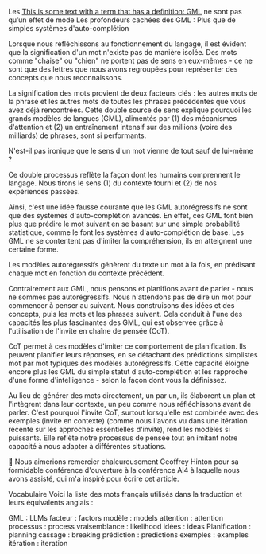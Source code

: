 Les <a href="">This is some text with a term that has a definition: <span class="has-definition" data-definition="This is the definition of the term.">GML</span></a> ne sont pas qu’un effet de mode
Les profondeurs cachées des GML : Plus que de simples systèmes d'auto-complétion

Lorsque nous réfléchissons au fonctionnement du langage, il est évident que la signification d'un mot n'existe pas de manière isolée. Des mots comme "chaise" ou "chien" ne portent pas de sens en eux-mêmes - ce ne sont que des lettres que nous avons regroupées pour représenter des concepts que nous reconnaissons.

La signification des mots provient de deux facteurs clés : les autres mots de la phrase et les autres mots de toutes les phrases précédentes que vous avez déjà rencontrées. Cette double source de sens explique pourquoi les grands modèles de langues (GML), alimentés par (1) des mécanismes d'attention et (2) un entraînement intensif sur des millions (voire des milliards) de phrases, sont si performants.

N'est-il pas ironique que le sens d'un mot vienne de tout sauf de lui-même ?

Ce double processus reflète la façon dont les humains comprennent le langage. Nous tirons le sens (1) du contexte fourni et (2) de nos expériences passées.

Ainsi, c'est une idée fausse courante que les GML autorégressifs ne sont que des systèmes d'auto-complétion avancés. En effet, ces GML font bien plus que prédire le mot suivant en se basant sur une simple probabilité statistique, comme le font les systèmes d'auto-complétion de base. Les GML ne se contentent pas d'imiter la compréhension, ils en atteignent une certaine forme.

Les modèles autorégressifs génèrent du texte un mot à la fois, en prédisant chaque mot en fonction du contexte précédent.

Contrairement aux GML, nous pensons et planifions avant de parler - nous ne sommes pas autorégressifs. Nous n'attendons pas de dire un mot pour commencer à penser au suivant. Nous construisons des idées et des concepts, puis les mots et les phrases suivent. Cela conduit à l'une des capacités les plus fascinantes des GML, qui est observée grâce à l'utilisation de l'invite en chaîne de pensée (CoT).

CoT permet à ces modèles d'imiter ce comportement de planification. Ils peuvent planifier leurs réponses, en se détachant des prédictions simplistes mot par mot typiques des modèles autorégressifs. Cette capacité éloigne encore plus les GML du simple statut d'auto-complétion et les rapproche d'une forme d'intelligence - selon la façon dont vous la définissez.

Au lieu de générer des mots directement, un par un, ils élaborent un plan et l'intègrent dans leur contexte, un peu comme nous réfléchissons avant de parler. C'est pourquoi l'invite CoT, surtout lorsqu'elle est combinée avec des exemples (invite en contexte) (comme nous l'avons vu dans une itération récente sur les approches essentielles d'invite), rend les modèles si puissants. Elle reflète notre processus de pensée tout en imitant notre capacité à nous adapter à différentes situations.

<aside>
🙏 Nous aimerions remercier chaleureusement Geoffrey Hinton pour sa formidable conférence d'ouverture à la conférence Ai4 à laquelle nous avons assisté, qui m'a inspiré pour écrire cet article.

</aside>

Vocabulaire
Voici la liste des mots français utilisés dans la traduction et leurs équivalents anglais :

GML : LLMs
facteur : factors
modèle : models
attention : attention
processus : process
vraisemblance : likelihood
idées : ideas
Planification : planning
cassage : breaking
prédiction : predictions
exemples : examples
itération : iteration
